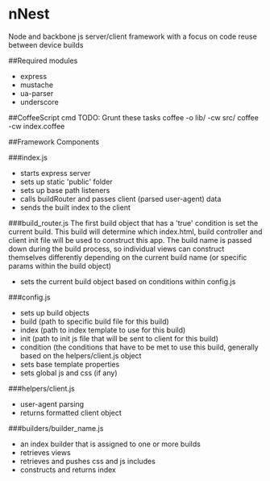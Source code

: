 nNest
=====

Node and backbone js server/client framework with a focus on code reuse between device builds

##Required modules
* express
* mustache
* ua-parser
* underscore

##CoffeeScript cmd
TODO: Grunt these tasks
coffee -o lib/ -cw src/
coffee -cw index.coffee

##Framework Components

###index.js
* starts express server
* sets up static 'public' folder
* sets up base path listeners
* calls buildRouter and passes client (parsed user-agent) data
* sends the built index to the client

###build_router.js
The first build object that has a 'true' condition is set the current build.  This build will determine which index.html, build controller and client init file will be used to construct this app.  The build name is passed down during the build process, so individual views can construct themselves differently depending on the current build name (or specific params within the build object)
* sets the current build object based on conditions within config.js

###config.js
* sets up build objects
 * build (path to specific build file for this build)
 * index (path to index template to use for this build)
 * init (path to init js file that will be sent to client for this build)
 * condition (the conditions that have to be met to use this build, generally based on the helpers/client.js object
* sets base template properties
* sets global js and css (if any)

###helpers/client.js
* user-agent parsing
* returns formatted client object


###builders/builder_name.js
* an index builder that is assigned to one or more builds
* retrieves views
* retrieves and pushes css and js includes
* constructs and returns index

